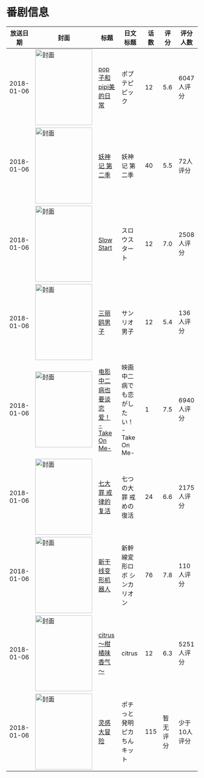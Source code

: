 # 番剧信息

|放送日期|封面|标题|日文标题|话数|评分|评分人数|
|---|---|---|---|---|---|---|
|2018-01-06|<img src="https://lain.bgm.tv/pic/cover/c/37/4a/212279_iG7S3.jpg" alt="封面" style="width:150px;height:200px;object-fit:cover;">|[pop子和pipi美的日常](https://bangumi.tv/subject/212279)|ポプテピピック|12|5.6|6047人评分|
|2018-01-06|<img src="https://lain.bgm.tv/pic/cover/c/50/8d/233703_7jy4P.jpg" alt="封面" style="width:150px;height:200px;object-fit:cover;">|[妖神记 第二季](https://bangumi.tv/subject/233703)|妖神记 第二季|40|5.5|72人评分|
|2018-01-06|<img src="https://lain.bgm.tv/pic/cover/c/bf/97/214671_77174.jpg" alt="封面" style="width:150px;height:200px;object-fit:cover;">|[Slow Start](https://bangumi.tv/subject/214671)|スロウスタート|12|7.0|2508人评分|
|2018-01-06|<img src="https://lain.bgm.tv/pic/cover/c/f4/ec/207932_NBMbH.jpg" alt="封面" style="width:150px;height:200px;object-fit:cover;">|[三丽鸥男子](https://bangumi.tv/subject/207932)|サンリオ男子|12|5.4|136人评分|
|2018-01-06|<img src="https://lain.bgm.tv/pic/cover/c/d4/3b/215425_i1V31.jpg" alt="封面" style="width:150px;height:200px;object-fit:cover;">|[电影 中二病也要谈恋爱！ -Take On Me-](https://bangumi.tv/subject/215425)|映画 中二病でも恋がしたい！ -Take On Me-|1|7.5|6940人评分|
|2018-01-06|<img src="https://lain.bgm.tv/pic/cover/c/37/1b/192978_ZhZJC.jpg" alt="封面" style="width:150px;height:200px;object-fit:cover;">|[七大罪 戒律的复活](https://bangumi.tv/subject/192978)|七つの大罪 戒めの復活|24|6.6|2175人评分|
|2018-01-06|<img src="https://lain.bgm.tv/pic/cover/c/9e/8a/227240_6ee3O.jpg" alt="封面" style="width:150px;height:200px;object-fit:cover;">|[新干线变形机器人](https://bangumi.tv/subject/227240)|新幹線変形ロボ シンカリオン|76|7.8|110人评分|
|2018-01-06|<img src="https://lain.bgm.tv/pic/cover/c/8e/45/198098_g44Mz.jpg" alt="封面" style="width:150px;height:200px;object-fit:cover;">|[citrus～柑橘味香气～](https://bangumi.tv/subject/198098)|citrus|12|6.3|5251人评分|
|2018-01-06|<img src="https://lain.bgm.tv/pic/cover/c/74/97/227778_Jmc71.jpg" alt="封面" style="width:150px;height:200px;object-fit:cover;">|[灵感大冒险](https://bangumi.tv/subject/227778)|ポチっと発明 ピカちんキット|115|暂无评分|少于10人评分|
